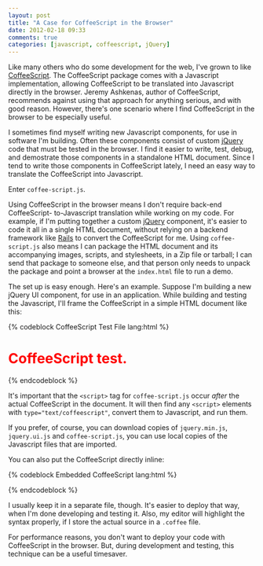```yaml
---
layout: post
title: "A Case for CoffeeScript in the Browser"
date: 2012-02-18 09:33
comments: true
categories: [javascript, coffeescript, jQuery]
---
```


Like many others who do some development for the web, I've grown to like
[CoffeeScript][]. The CoffeeScript package comes with a Javascript
implementation, allowing CoffeeScript to be translated into Javascript directly
in the browser. Jeremy Ashkenas, author of CoffeeScript, recommends against
using that approach for anything serious, and with good reason. However,
there's one scenario where I find CoffeeScript in the browser to be especially
useful.

<!-- more -->

I sometimes find myself writing new Javascript components, for use in software
I'm building. Often these components consist of custom [jQuery][] code that
must be tested in the browser. I find it easier to write, test, debug, and
demostrate those components in a standalone HTML document. Since I tend to
write those components in CoffeeScript lately, I need an easy way to translate
the CoffeeScript into Javascript.

Enter `coffee-script.js`.

Using CoffeeScript in the browser means I don't require back-end CoffeeScript-
to-Javascript translation while working on my code. For example, if I'm putting
together a custom [jQuery][] component, it's easier to code it all in a single
HTML document, without relying on a backend framework like [Rails][] to convert
the CoffeeScript for me. Using `coffee-script.js` also means I can package the
HTML document and its accompanying images, scripts, and stylesheets, in a Zip
file or tarball; I can send that package to someone else, and that person only
needs to unpack the package and point a browser at the `index.html` file to run
a demo.

The set up is easy enough. Here's an example. Suppose I'm building a new jQuery
UI component, for use in an application. While building and testing the
Javascript, I'll frame the CoffeeScript in a simple HTML document like this:

{% codeblock CoffeeScript Test File lang:html %}
<html>
<head>
<title>Widget test</title>
<script type="text/javascript" src="http://ajax.googleapis.com/ajax/libs/jquery/1.7.1/jquery.min.js"></script>
<script type="text/javascript" src="https://ajax.googleapis.com/ajax/libs/jqueryui/1.8.16/jquery-ui.min.js"></script>
</head>

<body>

<script type="text/coffeescript" src="widget.coffee"></script>

<h1 id="header" style="color: red">CoffeeScript test.</h1>
</body>

<!-- Pull coffee-script.js in AFTER all the CoffeeScript. -->
<script type="text/javascript" src="https://github.com/jashkenas/coffee-script/raw/master/extras/coffee-script.js"></script>
</html>
{% endcodeblock %}

It's important that the `<script>` tag for `coffee-script.js` occur _after_ the
actual CoffeeScript in the document. It will then find any `<script>` elements
with `type="text/coffeescript"`, convert them to Javascript, and run them.

If you prefer, of course, you can download copies of `jquery.min.js`,
`jquery.ui.js` and `coffee-script.js`, you can use local copies of the
Javascript files that are imported.

You can also put the CoffeeScript directly inline:
 
{% codeblock Embedded CoffeeScript lang:html %}
<script type="text/coffeescript">
$(document).ready ->
  alert "Better stuff will go here"
</script>
{% endcodeblock %}

I usually keep it in a separate file, though. It's easier to deploy that way,
when I'm done developing and testing it. Also, my editor will highlight the
syntax properly, if I store the actual source in a `.coffee` file.

For performance reasons, you don't want to deploy your code with CoffeeScript
in the browser. But, during development and testing, this technique can be
a useful timesaver.

[CoffeeScript]: http://coffeescript.org/
[CoffeeScript in the browser]: http://coffeescript.org/#scripts
[jQuery]: http://jquery.org/
[Rails]: http://www.rubyonrails.org/